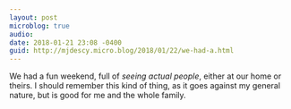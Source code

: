 ```yaml
---
layout: post
microblog: true
audio: 
date: 2018-01-21 23:08 -0400
guid: http://mjdescy.micro.blog/2018/01/22/we-had-a.html
---
```

We had a fun weekend, full of _seeing actual people_, either at our home or theirs. I should remember this kind of thing, as it goes against my general nature, but is good for me and the whole family.
